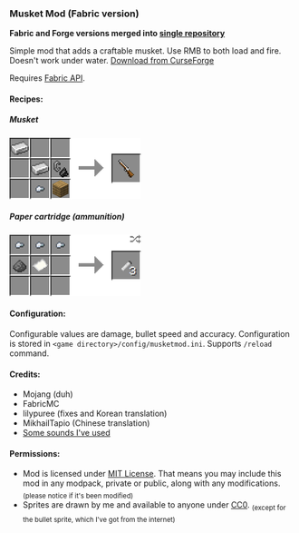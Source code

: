 ### Musket Mod (Fabric version)

**Fabric and Forge versions merged into [single repository](https://github.com/ewewukek/mc-musketmod)**

Simple mod that adds a craftable musket. Use RMB to both load and fire. Doesn't work under water. [Download from CurseForge](https://www.curseforge.com/minecraft/mc-mods/ewewukeks-musket-mod/files/all)

Requires [Fabric API](https://www.curseforge.com/minecraft/mc-mods/fabric-api).

#### Recipes:

##### Musket
![](doc/musket_recipe.png?raw=true)

##### Paper cartridge (ammunition)
![](doc/cartridge_recipe.png?raw=true)

#### Configuration:

Configurable values are damage, bullet speed and accuracy. Configuration is stored in `<game directory>/config/musketmod.ini`. Supports `/reload` command.

#### Credits:
- Mojang (duh)
- FabricMC
- lilypuree (fixes and Korean translation)
- MikhailTapio (Chinese translation)
- [Some sounds I've used](src/main/resources/assets/musketmod/sounds/credits.txt)

#### Permissions:
- Mod is licensed under [MIT License](LICENSE.txt). That means you may include this mod in any modpack, private or public, along with any modifications. <sub>(please notice if it's been modified)</sub>
- Sprites are drawn by me and available to anyone under [CC0](https://creativecommons.org/publicdomain/zero/1.0/). <sub>(except for the bullet sprite, which I've got from the internet)</sub>
